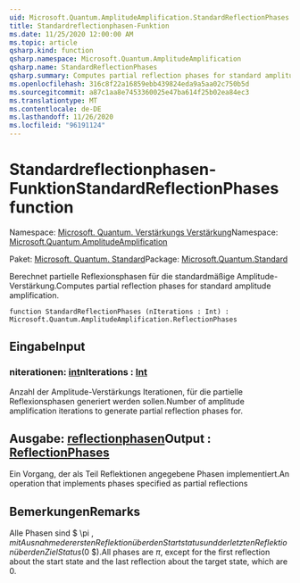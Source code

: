 ```yaml
---
uid: Microsoft.Quantum.AmplitudeAmplification.StandardReflectionPhases
title: Standardreflectionphasen-Funktion
ms.date: 11/25/2020 12:00:00 AM
ms.topic: article
qsharp.kind: function
qsharp.namespace: Microsoft.Quantum.AmplitudeAmplification
qsharp.name: StandardReflectionPhases
qsharp.summary: Computes partial reflection phases for standard amplitude amplification.
ms.openlocfilehash: 316c8f22a16859ebb439824eda9a5aa02c750b5d
ms.sourcegitcommit: a87c1aa8e7453360025e47ba614f25b02ea84ec3
ms.translationtype: MT
ms.contentlocale: de-DE
ms.lasthandoff: 11/26/2020
ms.locfileid: "96191124"
---
```

# <a name="standardreflectionphases-function"></a><span data-ttu-id="eb3a4-102">Standardreflectionphasen-Funktion</span><span class="sxs-lookup"><span data-stu-id="eb3a4-102">StandardReflectionPhases function</span></span>

<span data-ttu-id="eb3a4-103">Namespace: [Microsoft. Quantum. Verstärkungs Verstärkung](xref:Microsoft.Quantum.AmplitudeAmplification)</span><span class="sxs-lookup"><span data-stu-id="eb3a4-103">Namespace: [Microsoft.Quantum.AmplitudeAmplification](xref:Microsoft.Quantum.AmplitudeAmplification)</span></span>

<span data-ttu-id="eb3a4-104">Paket: [Microsoft. Quantum. Standard](https://nuget.org/packages/Microsoft.Quantum.Standard)</span><span class="sxs-lookup"><span data-stu-id="eb3a4-104">Package: [Microsoft.Quantum.Standard](https://nuget.org/packages/Microsoft.Quantum.Standard)</span></span>


<span data-ttu-id="eb3a4-105">Berechnet partielle Reflexionsphasen für die standardmäßige Amplitude-Verstärkung.</span><span class="sxs-lookup"><span data-stu-id="eb3a4-105">Computes partial reflection phases for standard amplitude amplification.</span></span>

```qsharp
function StandardReflectionPhases (nIterations : Int) : Microsoft.Quantum.AmplitudeAmplification.ReflectionPhases
```


## <a name="input"></a><span data-ttu-id="eb3a4-106">Eingabe</span><span class="sxs-lookup"><span data-stu-id="eb3a4-106">Input</span></span>

### <a name="niterations--int"></a><span data-ttu-id="eb3a4-107">niterationen: [int](xref:microsoft.quantum.lang-ref.int)</span><span class="sxs-lookup"><span data-stu-id="eb3a4-107">nIterations : [Int](xref:microsoft.quantum.lang-ref.int)</span></span>

<span data-ttu-id="eb3a4-108">Anzahl der Amplitude-Verstärkungs Iterationen, für die partielle Reflexionsphasen generiert werden sollen.</span><span class="sxs-lookup"><span data-stu-id="eb3a4-108">Number of amplitude amplification iterations to generate partial reflection phases for.</span></span>



## <a name="output--reflectionphases"></a><span data-ttu-id="eb3a4-109">Ausgabe: [reflectionphasen](xref:Microsoft.Quantum.AmplitudeAmplification.ReflectionPhases)</span><span class="sxs-lookup"><span data-stu-id="eb3a4-109">Output : [ReflectionPhases](xref:Microsoft.Quantum.AmplitudeAmplification.ReflectionPhases)</span></span>

<span data-ttu-id="eb3a4-110">Ein Vorgang, der als Teil Reflektionen angegebene Phasen implementiert.</span><span class="sxs-lookup"><span data-stu-id="eb3a4-110">An operation that implements phases specified as partial reflections</span></span>

## <a name="remarks"></a><span data-ttu-id="eb3a4-111">Bemerkungen</span><span class="sxs-lookup"><span data-stu-id="eb3a4-111">Remarks</span></span>

<span data-ttu-id="eb3a4-112">Alle Phasen sind $ \pi $, mit Ausnahme der ersten Reflektion über den Startstatus und der letzten Reflektion über den Ziel Status ($0 $).</span><span class="sxs-lookup"><span data-stu-id="eb3a4-112">All phases are $\pi$, except for the first reflection about the start state and the last reflection about the target state, which are $0$.</span></span>